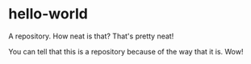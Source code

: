 # hello-world
A repository. How neat is that? That's pretty neat!

You can tell that this is a repository because of the way that it is. Wow!
